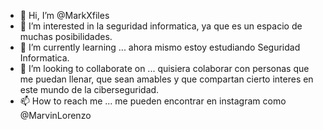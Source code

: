- 👋 Hi, I’m @MarkXfiles
- 👀 I’m interested in la seguridad informatica, ya que es un espacio de muchas posibilidades.
- 🌱 I’m currently learning ... ahora mismo estoy estudiando Seguridad Informatica.
- 💞️ I’m looking to collaborate on ... quisiera colaborar con personas que me puedan llenar, que sean amables y que compartan cierto interes en este mundo de la ciberseguridad.
- 📫 How to reach me ... me pueden encontrar en instagram como @MarvinLorenzo

<!---
MarkXfiles/MarkXfiles is a ✨ special ✨ repository because its `README.md` (this file) appears on your GitHub profile.
You can click the Preview link to take a look at your changes.
--->
